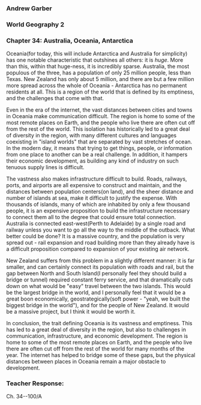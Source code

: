 ### Andrew Garber
### World Geography 2
### Chapter 34: Australia, Oceania, Antarctica

Oceania(for today, this will include Antarctica and Australia for simplicity) has one notable characteristic that outshines all others: it is *huge*. More than this, within that huge-ness, it is incredibly sparse. Australia, the most populous of the three, has a population of only 25 million people, less than Texas. New Zealand has only about 5 million, and there are but a few million more spread across the whole of Oceania - Antarctica has no permanent residents at all. This is a region of the world that is defined by its emptiness, and the challenges that come with that.

Even in the era of the internet, the vast distances between cities and towns in Oceania make communication difficult. The region is home to some of the most remote places on Earth, and the people who live there are often cut off from the rest of the world. This isolation has historically led to a great deal of diversity in the region, with many different cultures and languages coexisting in "island worlds" that are separated by vast stretches of ocean. In the modern day, it means that trying to get things, people, or information from one place to another can be a real challenge. In addition, it hampers their economic development, as building any kind of industry on such tenuous supply lines is difficult.

The vastness also makes infrastructure difficult to build. Roads, railways, ports, and airports are all expensive to construct and maintain, and the distances between population centers(on land), and the sheer distance and number of islands at sea, make it difficult to justify the expense. With thousands of islands, many of which are inhabited by only a few thousand people, it is an expensive proposition to build the infrastructure necessary to connect them all to the degree that could ensure total connection. Australia is connected east-west(Perth to Adelaide) by a single road and railway unless you want to go all the way to the middle of the outback. What better could be done? It is a massive country, and the population is very spread out - rail expansion and road building more than they already have is a difficult proposition compared to expansion of your existing air network.

New Zealand suffers from this problem in a slightly different manner: it is far smaller, and can certainly connect its population with roads and rail, but the gap between North and South Island(I personally feel they should build a bridge or tunnel) required constant ferry service, and that dramatically cuts down on what would be "easy" travel between the two islands. This would be the largest bridge in the world, and I personally feel that it would be a great boon economically, geostrategically(soft power - "yeah, we built the biggest bridge in the world"), and for the people of New Zealand. It would be a massive project, but I think it would be worth it.

In conclusion, the trait defining Oceania is its vastness and emptiness. This has led to a great deal of diversity in the region, but also to challenges in communication, infrastructure, and economic development. The region is home to some of the most remote places on Earth, and the people who live there are often cut off from the rest of the world for many months of the year. The internet has helped to bridge some of these gaps, but the physical distances between places in Oceania remain a major obstacle to development.


### Teacher Response:
Ch. 34--100/A
